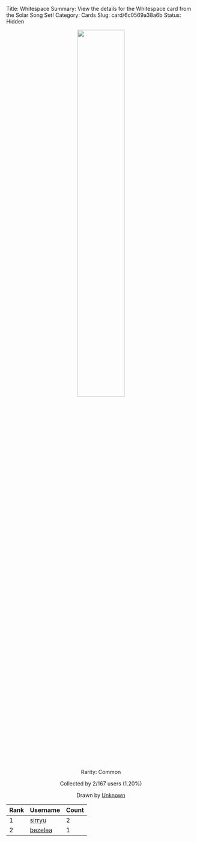 Title: Whitespace
Summary: View the details for the Whitespace card from the Solar Song Set!
Category: Cards
Slug: card/6c0569a38a6b
Status: Hidden

<center><a href='/images/cards/6c0569a38a6b.png'><img src='/images/cards/6c0569a38a6b.png' width='50%'></a>

Rarity: Common

Collected by 2/167 users (1.20%)

Drawn by <a href='#'>Unknown</a></center>

<table class="table">
  <thead>
    <tr>
      <th scope="col">Rank</th>
      <th scope="col">Username</th>
      <th scope="col">Count</th>
    </tr>
  </thead>
  <tbody>
    <tr>
      <td>1</td>
      <td><a href="https://www.twitch.tv/sirryu">sirryu</a></td>
      <td>2</td>
      </tr>
    <tr>
      <td>2</td>
      <td><a href="https://www.twitch.tv/bezelea">bezelea</a></td>
      <td>1</td>
      </tr>
  </tbody>
</table>
